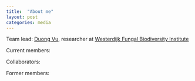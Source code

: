 ```yaml
---
title:  "About me"
layout: post
categories: media
---
```


Team lead:
[Duong Vu](https://github.com/vuthuyduong), researcher at [Westerdijk Fungal Biodiversity Institute](https://wi.knaw.nl/)

Current members:


Collaborators:


Former members:


